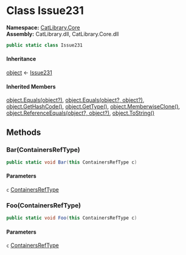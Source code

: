 ﻿# Class Issue231

__Namespace:__ [CatLibrary.Core](CatLibrary.Core.md)  
__Assembly:__ CatLibrary.dll, CatLibrary.Core.dll

```csharp
public static class Issue231
```

#### Inheritance

[object](https://learn.microsoft.com/dotnet/api/system.object) ← 
[Issue231](CatLibrary.Core.Issue231.md)

#### Inherited Members

[object.Equals(object?)](https://learn.microsoft.com/dotnet/api/system.object.equals#system-object-equals(system-object)), 
[object.Equals(object?, object?)](https://learn.microsoft.com/dotnet/api/system.object.equals#system-object-equals(system-object-system-object)), 
[object.GetHashCode()](https://learn.microsoft.com/dotnet/api/system.object.gethashcode), 
[object.GetType()](https://learn.microsoft.com/dotnet/api/system.object.gettype), 
[object.MemberwiseClone()](https://learn.microsoft.com/dotnet/api/system.object.memberwiseclone), 
[object.ReferenceEquals(object?, object?)](https://learn.microsoft.com/dotnet/api/system.object.referenceequals), 
[object.ToString()](https://learn.microsoft.com/dotnet/api/system.object.tostring)

## Methods

### Bar(ContainersRefType)

```csharp
public static void Bar(this ContainersRefType c)
```

#### Parameters

`c` [ContainersRefType](CatLibrary.Core.ContainersRefType.md)

### Foo(ContainersRefType)

```csharp
public static void Foo(this ContainersRefType c)
```

#### Parameters

`c` [ContainersRefType](CatLibrary.Core.ContainersRefType.md)


